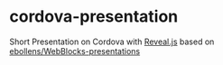 cordova-presentation
====================

Short Presentation on Cordova with [Reveal.js](http://lab.hakim.se/reveal-js/) based on [ebollens/WebBlocks-presentations](https://github.com/ebollens/WebBlocks-presentations/)